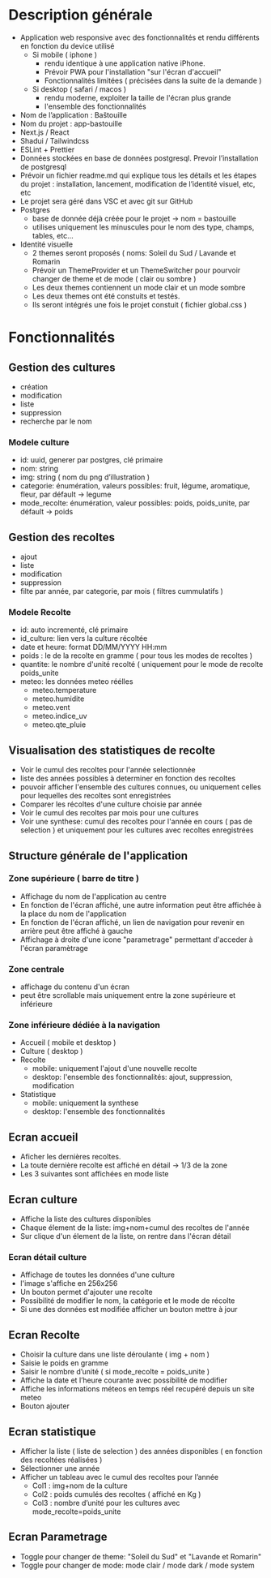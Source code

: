 # Description générale
  
- Application web responsive avec des fonctionnalités et rendu différents en fonction du device utilisé
	- Si mobile ( iphone ) 
		- rendu identique à une application native iPhone. 
		- Prévoir PWA pour l'installation "sur l'écran d'accueil"
		- Fonctionnalités limitées ( précisées dans la suite de la demande )
	- Si desktop ( safari / macos )
		- rendu moderne, exploiter la taille de l'écran plus grande
		- l'ensemble des fonctionnalités
- Nom de l’application : Baštouille
- Nom du projet : app-bastouille
- Next.js / React
- Shadui / Tailwindcss
- ESLint + Prettier
- Données stockées en base de données postgresql. Prevoir l’installation de postgresql 
- Prévoir un fichier readme.md qui explique tous les détails et les étapes du projet : installation, lancement, modification de l’identité visuel, etc, etc 
- Le projet sera géré dans VSC et avec git sur GitHub
- Postgres
	- base de donnée déjà créée pour le projet -> nom = bastouille
	- utilises uniquement les minuscules pour le nom des type, champs, tables, etc... 
- Identité visuelle
	- 2 themes seront proposés ( noms: Soleil du Sud / Lavande et Romarin
	- Prévoir un ThemeProvider et un ThemeSwitcher pour pourvoir changer de theme et de mode ( clair ou sombre )
	- Les deux themes contiennent un mode clair et un mode sombre
	- Les deux themes ont été constuits et testés.
	- Ils seront intégrés une fois le projet constuit ( fichier global.css )

# Fonctionnalités

## Gestion des cultures 
- création 
- modification
- liste
- suppression
- recherche par le nom

### Modele culture
- id: uuid, generer par postgres, clé primaire
- nom: string
- img: string ( nom du png d’illustration )
- categorie: énumération, valeurs possibles: fruit, légume, aromatique, fleur, par défault -> legume
- mode_recolte: énumération, valeur possibles: poids, poids_unite, par défault -> poids

## Gestion des recoltes
- ajout
- liste
- modification
- suppression
- filte par année, par categorie, par mois ( filtres cummulatifs )

### Modele Recolte
- id: auto incrementé, clé primaire
- id_culture: lien vers la culture récoltée
- date et heure: format DD/MM/YYYY HH:mm
- poids : le de la recolte en gramme ( pour tous les modes de recoltes )
- quantite: le nombre d'unité recolté ( uniquement pour le mode de recolte poids_unite
- meteo: les données meteo réélles
	- meteo.temperature
	- meteo.humidite
	- meteo.vent
	- meteo.indice_uv
	- meteo.qte_pluie

## Visualisation des statistiques de recolte
- Voir le cumul des recoltes pour l'année selectionnée
- liste des années possibles à determiner en fonction des recoltes
- pouvoir afficher l'ensemble des cultures connues, ou uniquement celles pour lequelles des recoltes sont enregistrées
- Comparer les récoltes d'une culture choisie par année
- Voir le cumul des recoltes par mois pour une cultures
- Voir une synthese: cumul des recoltes pour l'année en cours ( pas de selection ) et uniquement pour les cultures avec recoltes enregistrées

## Structure générale de l'application
### Zone supérieure ( barre de titre )
- Affichage du nom de l'application au centre
- En fonction de l'écran affiché, une autre information peut être affichée à la place du nom de l'application 
- En fonction de l'écran affiché, un lien de navigation pour revenir en arrière peut être affiché à gauche
- Affichage à droite d'une icone "parametrage" permettant d'acceder à l'écran paramètrage

### Zone centrale
- affichage du contenu d'un écran
- peut être scrollable mais uniquement entre la zone supérieure et inférieure 

### Zone inférieure dédiée à la navigation
- Accueil ( mobile et desktop )
- Culture ( desktop )
- Recolte
	- mobile: uniquement l'ajout d'une nouvelle recolte
	- desktop: l'ensemble des fonctionnalités: ajout, suppression, modification 
- Statistique
	- mobile: uniquement la synthese
	- desktop: l'ensemble des fonctionnalités

## Ecran accueil
- Aficher les dernières recoltes. 
- La toute dernière recolte est affiché en détail -> 1/3 de la zone
- Les 3 suivantes sont affichées en mode liste

## Ecran culture
- Affiche la liste des cultures disponibles
- Chaque élement de la liste: img+nom+cumul des recoltes de l'année
- Sur clique d'un élement de la liste, on rentre dans l'écran détail

### Ecran détail culture
- Affichage de toutes les données d'une culture 
- l'image s'affiche en 256x256
- Un bouton permet d'ajouter une recolte
- Possibilité de modifier le nom, la catégorie et le mode de récolte
- Si une des données est modifiée afficher un bouton mettre à jour

## Ecran Recolte
-	Choisir la culture dans une liste déroulante ( img + nom )
-	Saisie le poids en gramme 
-	Saisir le nombre d’unité ( si mode_recolte = poids_unite )
-	Affiche la date et l’heure courante avec possibilité de modifier
-	Affiche les informations méteos en temps réel recupéré depuis un site meteo
-	Bouton ajouter

## Ecran statistique
-	Afficher la liste ( liste de selection ) des années disponibles ( en fonction des recoltées réalisées )
-	Sélectionner une année
-	Afficher un tableau avec le cumul des recoltes pour l’année 
	- Col1 : img+nom de la culture
	- Col2 : poids cumulés des recoltes ( affiché en Kg )
	- Col3 : nombre d’unité pour les cultures avec mode_recolte=poids_unite

## Ecran Parametrage
- Toggle pour changer de theme: "Soleil du Sud" et "Lavande et Romarin"
- Toggle pour changer de mode: mode clair / mode dark / mode system

